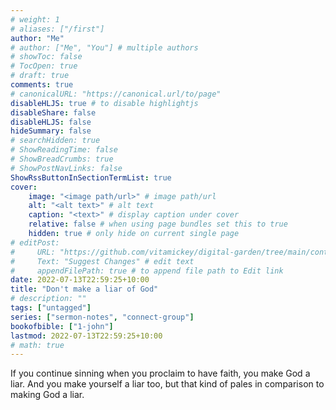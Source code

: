 ```yaml
---
# weight: 1
# aliases: ["/first"]
author: "Me"
# author: ["Me", "You"] # multiple authors
# showToc: false
# TocOpen: true
# draft: true
comments: true
# canonicalURL: "https://canonical.url/to/page"
disableHLJS: true # to disable highlightjs
disableShare: false
disableHLJS: false
hideSummary: false
# searchHidden: true
# ShowReadingTime: false
# ShowBreadCrumbs: true
# ShowPostNavLinks: false
ShowRssButtonInSectionTermList: true
cover:
    image: "<image path/url>" # image path/url
    alt: "<alt text>" # alt text
    caption: "<text>" # display caption under cover
    relative: false # when using page bundles set this to true
    hidden: true # only hide on current single page
# editPost:
#     URL: "https://github.com/vitamickey/digital-garden/tree/main/content"
#     Text: "Suggest Changes" # edit text
#     appendFilePath: true # to append file path to Edit link
date: 2022-07-13T22:59:25+10:00
title: "Don't make a liar of God"
# description: ""
tags: ["untagged"]
series: ["sermon-notes", "connect-group"]
bookofbible: ["1-john"]
lastmod: 2022-07-13T22:59:25+10:00
# math: true
---
```


If you continue sinning when you proclaim to have faith, you make God a liar. And you make yourself a liar too, but that kind of pales in comparison to making God a liar. 